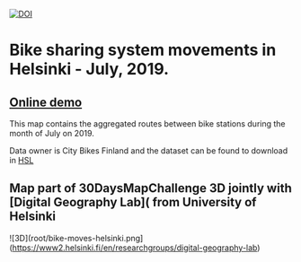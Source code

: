 [![DOI](https://zenodo.org/badge/426788855.svg)](https://zenodo.org/badge/latestdoi/426788855)

# Bike sharing system movements in Helsinki - July, 2019.

## [Online demo](https://bryanvallejo16.github.io/bike-movements-helsinki-3D/root/bike-moves-3D.html)

This map contains the aggregated routes between bike stations during the month of July on 2019. 

Data owner is City Bikes Finland and the dataset can be found to download in [HSL](https://www.hsl.fi/en/hsl/open-data#journeys-made-by-city-bikes)

## Map part of 30DaysMapChallenge 3D jointly with [Digital Geography Lab]( from University of Helsinki

![3D](root/bike-moves-helsinki.png](https://www2.helsinki.fi/en/researchgroups/digital-geography-lab)
